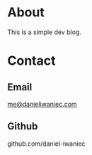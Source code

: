 # About

This is a simple dev blog.

# Contact
## Email
me@danieliwaniec.com
## Github
github.com/daniel-iwaniec
